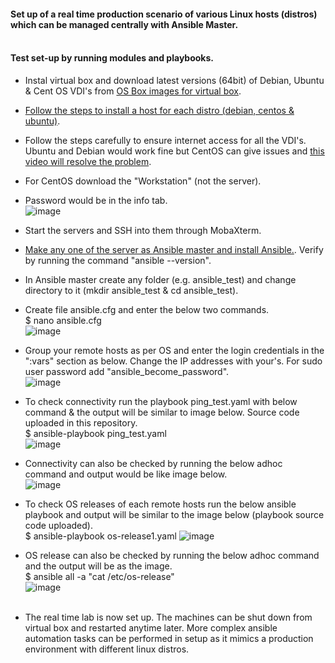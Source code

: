 #### Set up of a real time production scenario of various Linux hosts (distros) which can be managed centrally with Ansible Master. <br/><br/>
#### Test set-up by running modules and playbooks. <br/>

* Instal virtual box and download latest versions (64bit) of Debian, Ubuntu & Cent OS VDI's from [OS Box images for virtual box](https://www.osboxes.org/virtualbox-images/).<br/>
* [Follow the steps to install a host for each distro (debian, centos & ubuntu)](https://www.youtube.com/watch?v=pIKFxK2Gfnc). <br/>
* Follow the steps carefully to ensure internet access for all the VDI's. Ubuntu and Debian would work fine but CentOS can give issues and [this video will resolve the problem](https://www.youtube.com/watch?v=IxookDRgOZM).<br/>
* For CentOS download the "Workstation" (not the server). <br/>
* Password would be in the info tab. <br/>
  ![image](https://user-images.githubusercontent.com/92582005/208136867-87caf7e4-2a5f-4be1-a595-79d2ac220ba1.png) <br/>
* Start the servers and SSH into them through MobaXterm. <br/>
* [Make any one of the server as Ansible master and install Ansible.](https://docs.ansible.com/ansible/latest/installation_guide/installation_distros.html). Verify by running the command "ansible --version".<br/>
* In Ansible master create any folder (e.g. ansible_test) and change directory to it (mkdir ansible_test & cd ansible_test). <br/>
* Create file ansible.cfg and enter the below two commands. <br/>
  $ nano ansible.cfg <br/>
  ![image](https://user-images.githubusercontent.com/92582005/208138868-12cabb61-3000-4c94-9ea0-b54a11e56eef.png) <br/>
* Group your remote hosts as per OS and enter the login credentials in the ":vars" section as below. Change the IP addresses with your's. For sudo user password add "ansible_become_password".<br/>
  ![image](https://user-images.githubusercontent.com/92582005/208139334-46812457-afc2-4931-b9d9-a90699aa44b9.png)<br/>
* To check connectivity run the playbook ping_test.yaml with below command & the output will be similar to image below. Source code uploaded in this repository.<br/>
  $ ansible-playbook ping_test.yaml <br/>
  ![image](https://user-images.githubusercontent.com/92582005/208140659-e4268175-6aab-48b0-9b44-a8edcb32eee0.png) <br/>
* Connectivity can also be checked by running the below adhoc command and output would be like image below. <br/>
  ![image](https://user-images.githubusercontent.com/92582005/208140985-8fedc77d-18e5-4462-8b62-d5cd151ded9b.png) <br/>
* To check OS releases of each remote hosts run the below ansible playbook and output will be similar to the image below (playbook source code uploaded). <br/>
  $ ansible-playbook os-release1.yaml
  ![image](https://user-images.githubusercontent.com/92582005/208141323-ea01b920-f23f-4cf1-9d93-ad0dab9fb98c.png) <br/>
* OS release can also be checked by running the below adhoc command and the output will be as the image. <br/>
  $ ansible all -a "cat /etc/os-release" <br/>
  ![image](https://user-images.githubusercontent.com/92582005/208141930-703fad0e-8e51-49c7-b900-05ba0830765c.png) <br/><br/>

* The real time lab is now set up. The machines can be shut down from virtual box and restarted anytime later. More complex ansible automation tasks can be performed in setup as it mimics a production environment with different linux distros. <br/>
